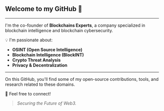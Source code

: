 ## Welcome to my GitHub 👋

---

I'm the co-founder of **Blockchains Experts**, a company specialized in blockchain intelligence and blockchain cybersecurity.

💡​ I'm passionate about:
- **OSINT (Open Source Intelligence)**  
- **Blockchain Intelligence (BlockINT)**  
- **Crypto Threat Analysis**  
- **Privacy & Decentralization**

---

On this GitHub, you'll find some of my open-source contributions, tools, and research related to these domains.

💬 Feel free to connect!

> *Securing the Future of Web3.*
